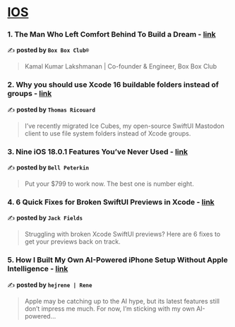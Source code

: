 
<h1><a href=https://medium.com/tag/ios/recommended target="_blank" rel="noopener noreferrer">IOS</a></h1>
<h3>1. The Man Who Left Comfort Behind To Build a Dream - <a href="https://medium.com/box-box-club/the-man-who-left-comfort-behind-to-build-a-dream-84f80c5d1399" target="_blank" rel="noopener noreferrer">link</a></h3>

✍️ **posted by `Box Box Club®`**

<blockquote>Kamal Kumar Lakshmanan | Co-founder & Engineer, Box Box Club</blockquote>

<h3>2. Why you should use Xcode 16 buildable folders instead of groups - <a href="https://medium.com/@dimillian/why-you-should-use-xcode-16-buildable-folders-instead-of-groups-6f438611914d" target="_blank" rel="noopener noreferrer">link</a></h3>

✍️ **posted by `Thomas Ricouard`**

<blockquote>I’ve recently migrated Ice Cubes, my open-source SwiftUI Mastodon client to use file system folders instead of Xcode groups.</blockquote>

<h3>3. Nine iOS 18.0.1 Features You’ve Never Used - <a href="https://medium.com/illumination/nine-ios-18-0-1-features-youve-probably-never-used-109cda3bdc80" target="_blank" rel="noopener noreferrer">link</a></h3>

✍️ **posted by `Bell Peterkin`**

<blockquote>Put your $799 to work now. The best one is number eight.</blockquote>

<h3>4. 6 Quick Fixes for Broken SwiftUI Previews in Xcode - <a href="https://medium.com/ordinaryindustries/6-quick-fixes-for-broken-swiftui-previews-in-xcode-dfb1cc5a3a18" target="_blank" rel="noopener noreferrer">link</a></h3>

✍️ **posted by `Jack Fields`**

<blockquote>Struggling with broken Xcode SwiftUI previews? Here are 6 fixes to get your previews back on track.</blockquote>

<h3>5. How I Built My Own AI-Powered iPhone Setup Without Apple Intelligence - <a href="https://medium.com/macoclock/how-i-built-my-own-ai-powered-iphone-setup-without-apple-intelligence-16445a6d2e60" target="_blank" rel="noopener noreferrer">link</a></h3>

✍️ **posted by `hejrene | Rene`**

<blockquote>Apple may be catching up to the AI hype, but its latest features still don’t impress me much. For now, I’m sticking with my own AI-powered…</blockquote>

